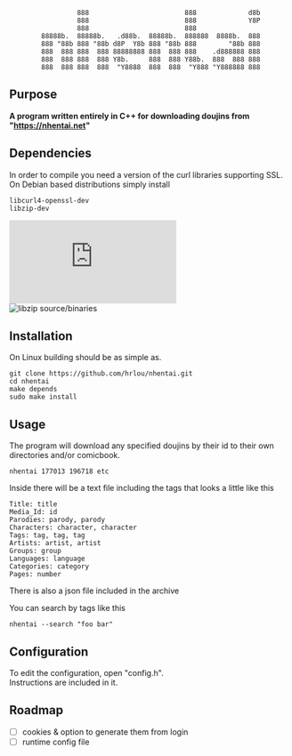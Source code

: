 <!-- https://onlineasciitools.com/convert-text-to-ascii-art -->
                     888                        888             d8b 
                     888                        888             Y8P 
                     888                        888                 
            88888b.  88888b.   .d88b.  88888b.  888888  8888b.  888 
            888 "88b 888 "88b d8P  Y8b 888 "88b 888        "88b 888 
            888  888 888  888 88888888 888  888 888    .d888888 888 
            888  888 888  888 Y8b.     888  888 Y88b.  888  888 888 
            888  888 888  888  "Y8888  888  888  "Y888 "Y888888 888 
          
          
          
                                                        
## Purpose
**A program written entirely in C++ for downloading doujins from "https://nhentai.net"**

## Dependencies
In order to compile you need a version of the curl libraries supporting SSL.
On Debian based distributions simply install 
```
libcurl4-openssl-dev
libzip-dev
```
![curl source/binaries](https://curl.se/download.html)  
![libzip source/binaries](https://libzip.org/download/)  


## Installation
On Linux building should be as simple as.
```
git clone https://github.com/hrlou/nhentai.git
cd nhentai
make depends
sudo make install
```

## Usage
The program will download any specified doujins by their id to their own directories and/or comicbook.
```
nhentai 177013 196718 etc
```
Inside there will be a text file including the tags that looks a little like this
```
Title: title
Media_Id: id
Parodies: parody, parody
Characters: character, character
Tags: tag, tag, tag
Artists: artist, artist
Groups: group
Languages: language
Categories: category
Pages: number
```
There is also a json file included in the archive

You can search by tags like this
```
nhentai --search "foo bar"
```

## Configuration
To edit the configuration, open "config.h".  
Instructions are included in it.

## Roadmap
- [ ] cookies & option to generate them from login
- [ ] runtime config file